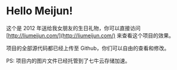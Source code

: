 Hello Meijun!
=============

这个是 2012 年送给我女朋友的生日礼物，你可以直接访问 [http://liumeijun.com/](http://liumeijun.com/) 来查看这个项目的效果。

项目的全部源代码都已经上传至 Github，你们可以自由的查看和修改。

PS: 项目内的图片文件已经托管到了七牛云存储加速。
